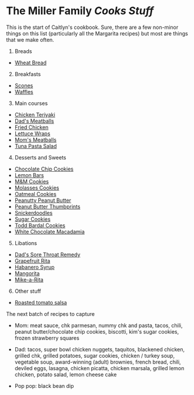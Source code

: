 # The Miller Family _Cooks Stuff_

This is the start of Caitlyn's cookbook. Sure, there are a few non-minor things on this list (particularly all the Margarita recipes) but most are things that we make often.

1. Breads

- [Wheat Bread](wheat-bread.pdf)

2. Breakfasts

- [Scones](scones.pdf)
- [Waffles](waffles.pdf)

3. Main courses

- [Chicken Teriyaki](chicken-teriyaki.pdf)
- [Dad's Meatballs](dads-meatballs.pdf)
- [Fried Chicken](fried-chicken.pdf)
- [Lettuce Wraps](lettuce-wraps.pdf)
- [Mom's Meatballs](moms-meatballs.pdf)
- [Tuna Pasta Salad](tuna-pasta-salad.pdf)

4. Desserts and Sweets

- [Chocolate Chip Cookies](chocolate-chip.pdf)
- [Lemon Bars](lemon-bars.pdf)
- [M&M Cookies](m-and-m-cookies.pdf)
- [Molasses Cookies](molasses-cookies.pdf)
- [Oatmeal Cookies](oatmeal-cookies.pdf)
- [Peanutty Peanut Butter](peanut-butter.pdf)
- [Peanut Butter Thumbprints](peanut-butter-thumbprints.pdf)
- [Snickerdoodles](snickerdoodles.pdf)
- [Sugar Cookies](sugar-cookies.pdf)
- [Todd Bardal Cookies](todd-bardal.pdf)
- [White Chocolate Macadamia](white-choco-macadamia.pdf)

5. Libations

- [Dad's Sore Throat Remedy](hot-toddy.pdf)
- [Grapefruit Rita](grapefruit-rita.pdf)
- [Habanero Syrup](habanero-syrup.pdf)
- [Mangorita](mango-rita.pdf)
- [Mike-a-Rita](mike-a-rita.pdf)

6. Other stuff

- [Roasted tomato salsa](salsa.pdf)

The next batch of recipes to capture

- Mom: meat sauce, chk parmesan, nummy chk and pasta, tacos, chili, peanut butter/chocolate chip cookies, biscotti, kim's sugar cookies, frozen strawberry squares

- Dad: tacos, super bowl chicken nuggets, taquitos, blackened chicken, grilled chk, grilled potatoes, sugar cookies, chicken / turkey soup, vegetable soup, award-winning (adult) brownies, french bread, chili, deviled eggs, lasagna, chicken picatta, chicken marsala, grilled lemon chicken, potato salad, lemon cheese cake

- Pop pop: black bean dip

<!-- ls *.tex | sort | sed -r 's/.tex//;s/([-a-z]+)/* [\1](\1.pdf)/' >> readme.md -->
